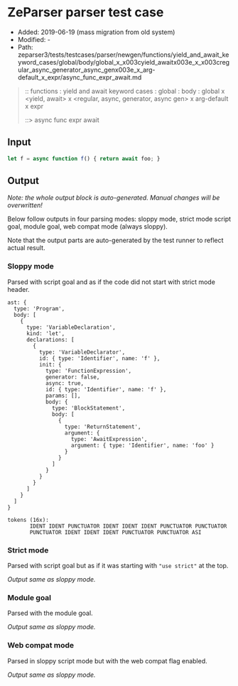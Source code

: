 # ZeParser parser test case

- Added: 2019-06-19 (mass migration from old system)
- Modified: -
- Path: zeparser3/tests/testcases/parser/newgen/functions/yield_and_await_keyword_cases/global/body/global_x_x003cyield_awaitx003e_x_x003cregular_async_generator_async_genx003e_x_arg-default_x_expr/async_func_expr_await.md

> :: functions : yield and await keyword cases : global : body : global x <yield, await> x <regular, async, generator, async gen> x arg-default x expr
>
> ::> async func expr await

## Input

`````js
let f = async function f() { return await foo; }
`````

## Output

_Note: the whole output block is auto-generated. Manual changes will be overwritten!_

Below follow outputs in four parsing modes: sloppy mode, strict mode script goal, module goal, web compat mode (always sloppy).

Note that the output parts are auto-generated by the test runner to reflect actual result.

### Sloppy mode

Parsed with script goal and as if the code did not start with strict mode header.

`````
ast: {
  type: 'Program',
  body: [
    {
      type: 'VariableDeclaration',
      kind: 'let',
      declarations: [
        {
          type: 'VariableDeclarator',
          id: { type: 'Identifier', name: 'f' },
          init: {
            type: 'FunctionExpression',
            generator: false,
            async: true,
            id: { type: 'Identifier', name: 'f' },
            params: [],
            body: {
              type: 'BlockStatement',
              body: [
                {
                  type: 'ReturnStatement',
                  argument: {
                    type: 'AwaitExpression',
                    argument: { type: 'Identifier', name: 'foo' }
                  }
                }
              ]
            }
          }
        }
      ]
    }
  ]
}

tokens (16x):
       IDENT IDENT PUNCTUATOR IDENT IDENT IDENT PUNCTUATOR PUNCTUATOR
       PUNCTUATOR IDENT IDENT IDENT PUNCTUATOR PUNCTUATOR ASI
`````

### Strict mode

Parsed with script goal but as if it was starting with `"use strict"` at the top.

_Output same as sloppy mode._

### Module goal

Parsed with the module goal.

_Output same as sloppy mode._

### Web compat mode

Parsed in sloppy script mode but with the web compat flag enabled.

_Output same as sloppy mode._
